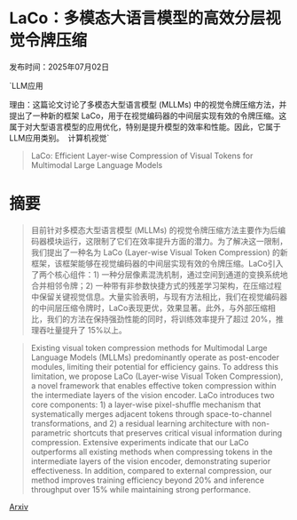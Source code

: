 # LaCo：多模态大语言模型的高效分层视觉令牌压缩

发布时间：2025年07月02日

`LLM应用

理由：这篇论文讨论了多模态大型语言模型 (MLLMs) 中的视觉令牌压缩方法，并提出了一种新的框架 LaCo，用于在视觉编码器的中间层实现有效的令牌压缩。这属于对大型语言模型的应用优化，特别是提升模型的效率和性能。因此，它属于LLM应用类别。` `计算机视觉`

> LaCo: Efficient Layer-wise Compression of Visual Tokens for Multimodal Large Language Models

# 摘要

> 目前针对多模态大型语言模型 (MLLMs) 的视觉令牌压缩方法主要作为后编码器模块运行，这限制了它们在效率提升方面的潜力。为了解决这一限制，我们提出了一种名为 LaCo (Layer-wise Visual Token Compression) 的新框架，该框架能够在视觉编码器的中间层实现有效的令牌压缩。LaCo引入了两个核心组件：1) 一种分层像素混洗机制，通过空间到通道的变换系统地合并相邻令牌；2) 一种带有非参数快捷方式的残差学习架构，在压缩过程中保留关键视觉信息。大量实验表明，与现有方法相比，我们在视觉编码器的中间层压缩令牌时，LaCo表现更优，效果显著。此外，与外部压缩相比，我们的方法在保持强劲性能的同时，将训练效率提升了超过 20%，推理吞吐量提升了 15%以上。

> Existing visual token compression methods for Multimodal Large Language Models (MLLMs) predominantly operate as post-encoder modules, limiting their potential for efficiency gains. To address this limitation, we propose LaCo (Layer-wise Visual Token Compression), a novel framework that enables effective token compression within the intermediate layers of the vision encoder. LaCo introduces two core components: 1) a layer-wise pixel-shuffle mechanism that systematically merges adjacent tokens through space-to-channel transformations, and 2) a residual learning architecture with non-parametric shortcuts that preserves critical visual information during compression. Extensive experiments indicate that our LaCo outperforms all existing methods when compressing tokens in the intermediate layers of the vision encoder, demonstrating superior effectiveness. In addition, compared to external compression, our method improves training efficiency beyond 20% and inference throughput over 15% while maintaining strong performance.

[Arxiv](https://arxiv.org/abs/2507.02279)